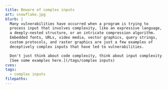 ```yaml
---
title: Beware of complex inputs
art: snowflake.jpg
blurb: |
  Many vulnerabilities have occurred when a program is trying to
  process input that involves complexity, like an expressive language,
  a deeply-nested structure, or an intricate compression algorithm.
  Embedded fonts, URLs, video media, vector graphics, query strings,
  custom protocols, and raster graphics are just a few examples of
  deceptively complex inputs that have led to vulnerabilities.

  Don't just think about code complexity, think about input complexity.
  [See some examples here.](/tags/complex inputs)
cves:
tags:
  - complex inputs
filepaths:
---
```


